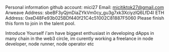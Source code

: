 Personal information
github account: mici27
Email: micitiktok27@gmail.com
Arweave Address: sbeBF3yQjmDiaZYkVm0cy_gu3g7xk3XciyzlQ6LfD4I
ETH Address: 0xeD48Fe93b025BDf440f21C4c51002C81887F5060
Please finish this form to join in the talent pool.

Introduce Yourself
 i'am have biggest enthusiast in developing dApps in many chain in the web3 circle, im curently working a freelance in node developer, node runner, node operator etc
